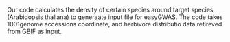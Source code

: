 Our code calculates the density of certain species around target species (Arabidopsis thaliana) to generaate input file for easyGWAS.
The code takes 1001genome accessions coordinate, and herbivore distributio data retireved from GBIF as input.

